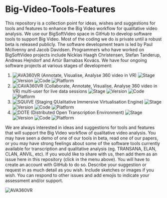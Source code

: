 # Big-Video-Tools-Features
This repository is a collection point for ideas, wishes and suggestions for tools and features to enhance the Big Video workflow for qualitative video analysis.
We use our BigSoftVideo space in GitHub to develop software tools to support Big Video. Most of the coding we do is private until a robust beta is released publicly.
The software development team is led by Paul McIlvenny and Jacob Davidsen. Programmers who have worked on BigSoftVideo projects include Nicklas Haagh Christensen, Stefan Tanderup, Andreas Hejndorf and Artúr Barnabas Kovács.
We have four ongoing software projects at various stages of development:
1. ![AVA360VR](https://img.shields.io/badge/AVA360VR-green) (Annotate, Visualise, Analyse 360 video in VR) ![Stage](https://img.shields.io/badge/stage-5-red) ![Version](https://img.shields.io/badge/state-beta-orange) ![Code](https://img.shields.io/badge/code-beta--testing-green) ![Platform](https://img.shields.io/badge/platform-windows-lightgrey)
2. ![CAVA360VR](https://img.shields.io/badge/CAVA360VR-purple) (Collaborate, Annotate, Visualise, Analyse 360 video in VR) multi-user for live data sessions ![Stage](https://img.shields.io/badge/stage-3-red) ![Version](https://img.shields.io/badge/state-working-orange) ![Code](https://img.shields.io/badge/code-beta--testing-green) ![Platform](https://img.shields.io/badge/platform-windows-lightgrey)
3. ![SQUIVE](https://img.shields.io/badge/SQUIVE-black) (Staging QUalitative Immersive Virtualisation Engine) ![Stage](https://img.shields.io/badge/stage-3-red) ![Version](https://img.shields.io/badge/state-alpha-orange) ![Code](https://img.shields.io/badge/code-refactor-green) ![Platform](https://img.shields.io/badge/platform-windows-lightgrey)
4. ![DOTE](https://img.shields.io/badge/DOTE-yellow) (Distributed Open Transcription Environment) ![Stage](https://img.shields.io/badge/stage-2-red) ![Version](https://img.shields.io/badge/state-alpha-orange) ![Code](https://img.shields.io/badge/code-beta--testing-green) ![Platform](https://img.shields.io/badge/platform-windows|macos|linux-lightgrey)

We are always interested in ideas and suggestions for tools and features that will support the Big Video workflow of qualitative video analysis. You may have seen a demo of one of our tools in beta, read one of our papers, or you may have strong feelings about some of the software tools currently available for transcription and qualitative analysis (eg. TRANSANA, ELAN, CLAN, ANVIL, etc). If you would like to share with us, then add them as an issue here in this repository (click in the menu above). You will have to create an account with GitHub to do so. Describe your suggestion or request in as much detail as you wish. Include sketches or images if you wish. You can respond to other issues and add emojis to indicate your assessment and/or support. 


![AVA360VR](https://img.shields.io/badge/AVA360VR-green)
